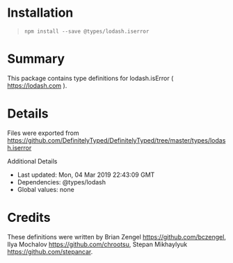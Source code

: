 # Installation
> `npm install --save @types/lodash.iserror`

# Summary
This package contains type definitions for lodash.isError ( https://lodash.com ).

# Details
Files were exported from https://github.com/DefinitelyTyped/DefinitelyTyped/tree/master/types/lodash.iserror

Additional Details
 * Last updated: Mon, 04 Mar 2019 22:43:09 GMT
 * Dependencies: @types/lodash
 * Global values: none

# Credits
These definitions were written by Brian Zengel <https://github.com/bczengel>, Ilya Mochalov <https://github.com/chrootsu>, Stepan Mikhaylyuk <https://github.com/stepancar>.
